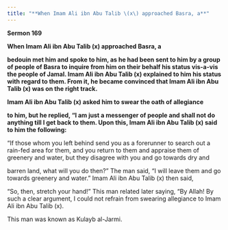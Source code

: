```yaml
---
title: "**When Imam Ali ibn Abu Talib \(x\) approached Basra, a**" 
---
```

**Sermon 169**

**When Imam Ali ibn Abu Talib \(x\) approached Basra, a**

**bedouin met him and spoke to him, as he had been sent to him by a group of people of Basra to inquire from him on their behalf his status vis\-a\-vis the people of Jamal\. Imam Ali ibn Abu Talib \(x\) explained to him his status with regard to them\. From it, he became convinced that Imam Ali ibn Abu Talib \(x\) was on the right track\.**

**Imam Ali ibn Abu Talib \(x\) asked him to swear the oath of allegiance**

**to him, but he replied, “I am just a messenger of people and shall not do anything till I get back to them\. Upon this, Imam Ali ibn Abu Talib \(x\) said to him the following:**

“If those whom you left behind send you as a forerunner to search out a rain\-fed area for them, and you return to them and appraise them of greenery and water, but they disagree with you and go towards dry and

<a id="page601"></a>barren land, what will you do then?” The man said, “I will leave them and go towards greenery and water\.” Imam Ali ibn Abu Talib \(x\) then said,

“So, then, stretch your hand\!” This man related later saying, “By Allah\! By such a clear argument, I could not refrain from swearing allegiance to Imam Ali ibn Abu Talib \(x\)\.

This man was known as Kulayb al\-Jarmi\.


